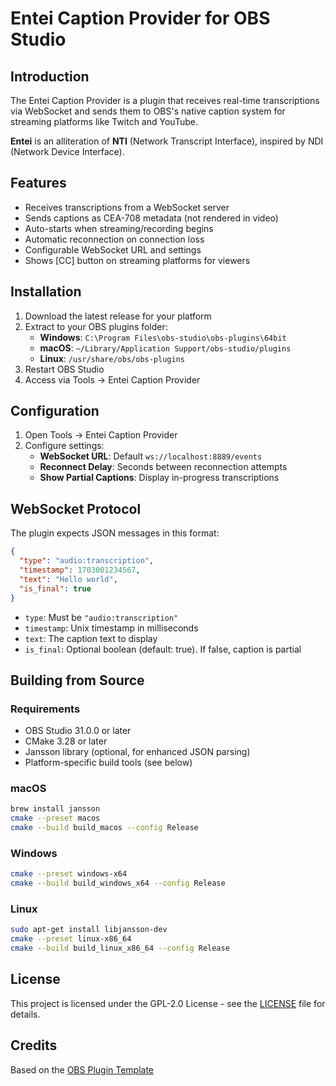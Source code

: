 # Entei Caption Provider for OBS Studio

## Introduction

The Entei Caption Provider is a plugin that receives real-time transcriptions via WebSocket and sends them to OBS's native caption system for streaming platforms like Twitch and YouTube.

**Entei** is an alliteration of **NTI** (Network Transcript Interface), inspired by NDI (Network Device Interface).

## Features

* Receives transcriptions from a WebSocket server
* Sends captions as CEA-708 metadata (not rendered in video)
* Auto-starts when streaming/recording begins
* Automatic reconnection on connection loss
* Configurable WebSocket URL and settings
* Shows [CC] button on streaming platforms for viewers

## Installation

1. Download the latest release for your platform
2. Extract to your OBS plugins folder:
   - **Windows**: `C:\Program Files\obs-studio\obs-plugins\64bit`
   - **macOS**: `~/Library/Application Support/obs-studio/plugins`
   - **Linux**: `/usr/share/obs/obs-plugins`
3. Restart OBS Studio
4. Access via Tools → Entei Caption Provider

## Configuration

1. Open Tools → Entei Caption Provider
2. Configure settings:
   - **WebSocket URL**: Default `ws://localhost:8889/events`
   - **Reconnect Delay**: Seconds between reconnection attempts
   - **Show Partial Captions**: Display in-progress transcriptions

## WebSocket Protocol

The plugin expects JSON messages in this format:

```json
{
  "type": "audio:transcription",
  "timestamp": 1703001234567,
  "text": "Hello world",
  "is_final": true
}
```

* `type`: Must be `"audio:transcription"`
* `timestamp`: Unix timestamp in milliseconds
* `text`: The caption text to display
* `is_final`: Optional boolean (default: true). If false, caption is partial

## Building from Source

### Requirements

* OBS Studio 31.0.0 or later
* CMake 3.28 or later
* Jansson library (optional, for enhanced JSON parsing)
* Platform-specific build tools (see below)

### macOS

```bash
brew install jansson
cmake --preset macos
cmake --build build_macos --config Release
```

### Windows

```bash
cmake --preset windows-x64
cmake --build build_windows_x64 --config Release
```

### Linux

```bash
sudo apt-get install libjansson-dev
cmake --preset linux-x86_64
cmake --build build_linux_x86_64 --config Release
```

## License

This project is licensed under the GPL-2.0 License - see the [LICENSE](LICENSE) file for details.

## Credits

Based on the [OBS Plugin Template](https://github.com/obsproject/obs-plugintemplate)